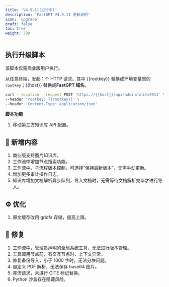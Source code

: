 ```yaml
---
title: 'V4.9.11(进行中)'
description: 'FastGPT V4.9.11 更新说明'
icon: 'upgrade'
draft: false
toc: true
weight: 789
---
```


## 执行升级脚本

该脚本仅需商业版用户执行。

从任意终端，发起 1 个 HTTP 请求。其中 {{rootkey}} 替换成环境变量里的 `rootkey`；{{host}} 替换成**FastGPT 域名**。

```bash
curl --location --request POST 'https://{{host}}/api/admin/initv4911' \
--header 'rootkey: {{rootkey}}' \
--header 'Content-Type: application/json'
```

**脚本功能**

1. 移动第三方知识库 API 配置。

## 🚀 新增内容

1. 商业版支持图片知识库。
2. 工作流中增加节点搜索功能。
3. 工作流中，子流程版本控制，可选择“保持最新版本”，无需手动更新。
4. 增加更多审计操作日志。
5. 知识库增加文档解析异步队列，导入文档时，无需等待文档解析完毕才进行导入。

## ⚙️ 优化

1. 原文缓存改用 gridfs 存储，提高上限。

## 🐛 修复

1. 工作流中，管理员声明的全局系统工具，无法进行版本管理。
2. 工具调用节点前，有交互节点时，上下文异常。
3. 修复备份导入，小于 1000 字时，无法分块问题。
4. 自定义 PDF 解析，无法保存 base64 图片。
5. 非流请求，未进行 CITE 标记替换。
6. Python 沙盒存在隐藏风险。